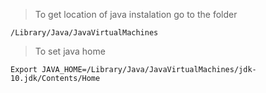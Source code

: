 > To get location of java instalation go to the folder
```
/Library/Java/JavaVirtualMachines
```
> To set java home
```
Export JAVA_HOME=/Library/Java/JavaVirtualMachines/jdk-10.jdk/Contents/Home
```
